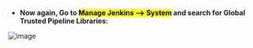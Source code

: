 - <b>Now again, Go to <mark> Manage Jenkins --> System</mark> and search for Global Trusted Pipeline Libraries:</b>

![image](https://github.com/user-attachments/assets/7fb3081b-ed93-47be-9f52-938fe196ac7d)
